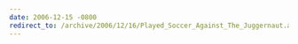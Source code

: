 ```yaml
---
date: 2006-12-15 -0800
redirect_to: /archive/2006/12/16/Played_Soccer_Against_The_Juggernaut.aspx/
---
```

